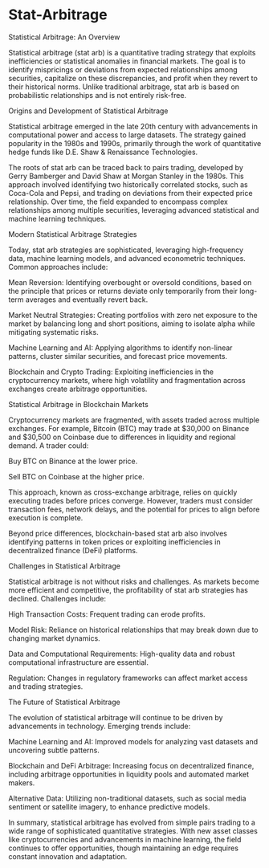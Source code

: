 # Stat-Arbitrage

Statistical Arbitrage: An Overview

Statistical arbitrage (stat arb) is a quantitative trading strategy that exploits inefficiencies or statistical anomalies in financial markets. The goal is to identify mispricings or deviations from expected relationships among securities, capitalize on these discrepancies, and profit when they revert to their historical norms. Unlike traditional arbitrage, stat arb is based on probabilistic relationships and is not entirely risk-free.

Origins and Development of Statistical Arbitrage

Statistical arbitrage emerged in the late 20th century with advancements in computational power and access to large datasets. The strategy gained popularity in the 1980s and 1990s, primarily through the work of quantitative hedge funds like D.E. Shaw & Renaissance Technologies.

The roots of stat arb can be traced back to pairs trading, developed by Gerry Bamberger and David Shaw at Morgan Stanley in the 1980s. This approach involved identifying two historically correlated stocks, such as Coca-Cola and Pepsi, and trading on deviations from their expected price relationship. Over time, the field expanded to encompass complex relationships among multiple securities, leveraging advanced statistical and machine learning techniques.

Modern Statistical Arbitrage Strategies

Today, stat arb strategies are sophisticated, leveraging high-frequency data, machine learning models, and advanced econometric techniques. Common approaches include:

Mean Reversion: Identifying overbought or oversold conditions, based on the principle that prices or returns deviate only temporarily from their long-term averages and eventually revert back.

Market Neutral Strategies: Creating portfolios with zero net exposure to the market by balancing long and short positions, aiming to isolate alpha while mitigating systematic risks.

Machine Learning and AI: Applying algorithms to identify non-linear patterns, cluster similar securities, and forecast price movements.

Blockchain and Crypto Trading: Exploiting inefficiencies in the cryptocurrency markets, where high volatility and fragmentation across exchanges create arbitrage opportunities.

Statistical Arbitrage in Blockchain Markets

Cryptocurrency markets are fragmented, with assets traded across multiple exchanges. For example, Bitcoin (BTC) may trade at $30,000 on Binance and $30,500 on Coinbase due to differences in liquidity and regional demand. A trader could:

Buy BTC on Binance at the lower price.

Sell BTC on Coinbase at the higher price.

This approach, known as cross-exchange arbitrage, relies on quickly executing trades before prices converge. However, traders must consider transaction fees, network delays, and the potential for prices to align before execution is complete.

Beyond price differences, blockchain-based stat arb also involves identifying patterns in token prices or exploiting inefficiencies in decentralized finance (DeFi) platforms.

Challenges in Statistical Arbitrage

Statistical arbitrage is not without risks and challenges. As markets become more efficient and competitive, the profitability of stat arb strategies has declined. Challenges include:

High Transaction Costs: Frequent trading can erode profits.

Model Risk: Reliance on historical relationships that may break down due to changing market dynamics.

Data and Computational Requirements: High-quality data and robust computational infrastructure are essential.

Regulation: Changes in regulatory frameworks can affect market access and trading strategies.

The Future of Statistical Arbitrage

The evolution of statistical arbitrage will continue to be driven by advancements in technology. Emerging trends include:

Machine Learning and AI: Improved models for analyzing vast datasets and uncovering subtle patterns.

Blockchain and DeFi Arbitrage: Increasing focus on decentralized finance, including arbitrage opportunities in liquidity pools and automated market makers.

Alternative Data: Utilizing non-traditional datasets, such as social media sentiment or satellite imagery, to enhance predictive models.

In summary, statistical arbitrage has evolved from simple pairs trading to a wide range of sophisticated quantitative strategies. With new asset classes like cryptocurrencies and advancements in machine learning, the field continues to offer opportunities, though maintaining an edge requires constant innovation and adaptation.

